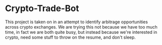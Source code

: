 # Crypto-Trade-Bot
This project is taken on in an attempt to identify arbitrage opportunities across crypto exchanges. We are trying this not because we have too much time, in fact we are both quite busy, but instead because we're interested in crypto, need some stuff to throw on the resume, and don't sleep.
